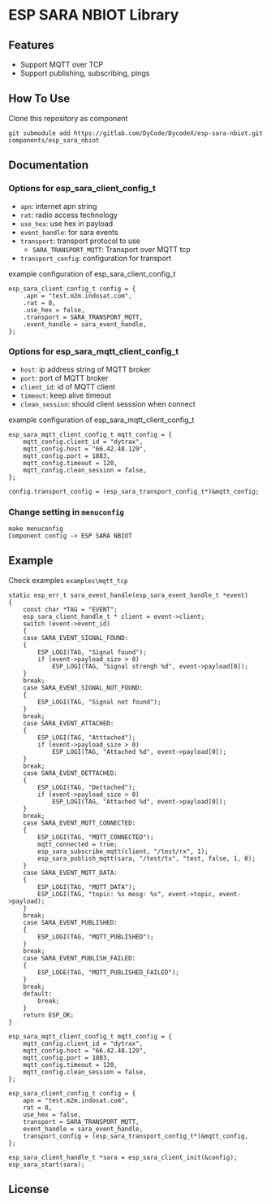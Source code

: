 # ESP SARA NBIOT Library

## Features
- Support MQTT over TCP
- Support publishing, subscribing, pings

## How To Use

Clone this repository as component

```git submodule add https://gitlab.com/DyCode/DycodeX/esp-sara-nbiot.git components/esp_sara_nbiot```

## Documentation

### Options for esp_sara_client_config_t

- ```apn```: internet apn string
- ```rat```: radio access technology
- ```use_hex```: use hex in payload
- ```event_handle```: for sara events
- ```transport```: transport protocol to use
    - ```SARA_TRANSPORT_MQTT```: Transport over MQTT tcp
- ```transport_config```: configuration for transport

example configuration of esp_sara_client_config_t

```
esp_sara_client_config_t config = {
    .apn = "test.m2m.indosat.com",
    .rat = 8,
    .use_hex = false,
    .transport = SARA_TRANSPORT_MQTT,
    .event_handle = sara_event_handle,
};
```

### Options for esp_sara_mqtt_client_config_t

- ```host```: ip address string of MQTT broker
- ```port```: port of MQTT broker
- ```client_id```: id of MQTT client
- ```timeout```: keep alive timeout
- ```clean_session```: should client sesssion when connect

example configuration of esp_sara_mqtt_client_config_t
```
esp_sara_mqtt_client_config_t mqtt_config = {
    mqtt_config.client_id = "dytrax",
    mqtt_config.host = "66.42.48.129",
    mqtt_config.port = 1883,
    mqtt_config.timeout = 120,
    mqtt_config.clean_session = false,
};

config.transport_config = (esp_sara_transport_config_t*)&mqtt_config;
```

### Change setting in ```menuconfig```
```
make menuconfig
Component config -> ESP SARA NBIOT
```

## Example

Check examples ```examples\mqtt_tcp```

```
static esp_err_t sara_event_handle(esp_sara_event_handle_t *event)
{
    const char *TAG = "EVENT";
    esp_sara_client_handle_t * client = event->client;
    switch (event->event_id)
    {
    case SARA_EVENT_SIGNAL_FOUND:
    {
        ESP_LOGI(TAG, "Signal found");
        if (event->payload_size > 0)
            ESP_LOGI(TAG, "Signal strengh %d", event->payload[0]);
    }
    break;
    case SARA_EVENT_SIGNAL_NOT_FOUND:
    {
        ESP_LOGI(TAG, "Signal not found");
    }
    break;
    case SARA_EVENT_ATTACHED:
    {
        ESP_LOGI(TAG, "Atttached");
        if (event->payload_size > 0)
            ESP_LOGI(TAG, "Attached %d", event->payload[0]);
    }
    break;
    case SARA_EVENT_DETTACHED:
    {
        ESP_LOGI(TAG, "Dettached");
        if (event->payload_size > 0)
            ESP_LOGI(TAG, "Attached %d", event->payload[0]);
    }
    break;
    case SARA_EVENT_MQTT_CONNECTED:
    {
        ESP_LOGI(TAG, "MQTT_CONNECTED");
        mqtt_connected = true;
        esp_sara_subscribe_mqtt(client, "/test/rx", 1);
        esp_sara_publish_mqtt(sara, "/test/tx", "test, false, 1, 0);
    }
    case SARA_EVENT_MQTT_DATA:
    {
        ESP_LOGI(TAG, "MQTT_DATA");
        ESP_LOGI(TAG, "topic: %s mesg: %s", event->topic, event->payload);
    }
    break;
    case SARA_EVENT_PUBLISHED:
    {
        ESP_LOGI(TAG, "MQTT_PUBLISHED");
    }
    break;
    case SARA_EVENT_PUBLISH_FAILED:
    {
        ESP_LOGE(TAG, "MQTT_PUBLISHED_FAILED");
    }
    break;
    default:
        break;
    }
    return ESP_OK;
}

esp_sara_mqtt_client_config_t mqtt_config = {
    mqtt_config.client_id = "dytrax",
    mqtt_config.host = "66.42.48.129",
    mqtt_config.port = 1883,
    mqtt_config.timeout = 120,
    mqtt_config.clean_session = false,
};

esp_sara_client_config_t config = {
    apn = "test.m2m.indosat.com",
    rat = 8,
    use_hex = false,
    transport = SARA_TRANSPORT_MQTT,
    event_handle = sara_event_handle,
    transport_config = (esp_sara_transport_config_t*)&mqtt_config,
};

esp_sara_client_handle_t *sara = esp_sara_client_init(&config);
esp_sara_start(sara);

```

## License